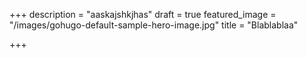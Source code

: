 +++
description = "aaskajshkjhas"
draft = true
featured_image = "/images/gohugo-default-sample-hero-image.jpg"
title = "Blablablaa"

+++
